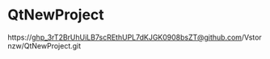 # QtNewProject
https://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@github.com/Vstornzw/QtNewProject.git